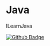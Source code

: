 # Java
ILearnJava

[![Github Badge](https://img.shields.io/badge/-Github-000?style=quare&labelColor=000&logo=Github&logoColor=white&https://github.com/BilgeBalga=https://github.com/BilgeBalga)](https://github.com/BilgeBalga) 
